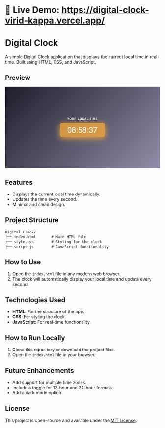# 🔗 Live Demo: https://digital-clock-virid-kappa.vercel.app/

# Digital Clock

A simple Digital Clock application that displays the current local time in real-time. Built using HTML, CSS, and JavaScript.

## Preview

![Digital Clock Screenshot](assets/Screenshot.png)

## Features

- Displays the current local time dynamically.
- Updates the time every second.
- Minimal and clean design.

## Project Structure

```
Digital Clock/
├── index.html       # Main HTML file
├── style.css        # Styling for the clock
├── script.js        # JavaScript functionality
```

## How to Use

1. Open the `index.html` file in any modern web browser.
2. The clock will automatically display your local time and update every second.


## Technologies Used

- **HTML**: For the structure of the app.
- **CSS**: For styling the clock.
- **JavaScript**: For real-time functionality.

## How to Run Locally

1. Clone this repository or download the project files.
2. Open the `index.html` file in your browser.

## Future Enhancements

- Add support for multiple time zones.
- Include a toggle for 12-hour and 24-hour formats.
- Add a dark mode option.

## License

This project is open-source and available under the [MIT License](LICENSE).
